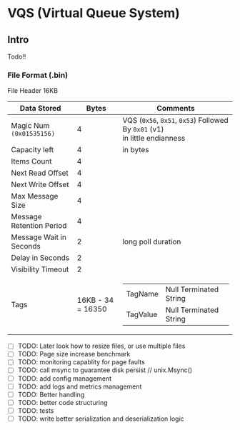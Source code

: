 # VQS (Virtual Queue System)

## Intro

Todo!!

### File Format (.bin)

File Header 16KB

| Data Stored              | Bytes             | Comments                                                                                                                                        |
| ------------------------ | ----------------- | ----------------------------------------------------------------------------------------------------------------------------------------------- |
| Magic Num `(0x01535156)` | 4                 | VQS (`0x56`, `0x51`, `0x53`) Followed By `0x01` (v1) <br/>in little endianness                                                                  |
| Capacity left            | 4                 | in bytes                                                                                                                                        |
| Items Count              | 4                 |                                                                                                                                                 |
| Next Read Offset         | 4                 |                                                                                                                                                 |
| Next Write Offset        | 4                 |                                                                                                                                                 |
| Max Message Size         | 4                 |                                                                                                                                                 |
| Message Retention Period | 4                 |                                                                                                                                                 |
| Message Wait in Seconds  | 2                 | long poll duration                                                                                                                              |
| Delay in Seconds         | 2                 |                                                                                                                                                 |
| Visibility Timeout       | 2                 |                                                                                                                                                 |
| Tags                     | 16KB - 34 = 16350 | <table><tbody><tr><td>TagName</td><td>Null Terminated String</td></tr><tr><td>TagValue</td><td>Null Terminated String</td></tr></tbody></table> |

 - [ ] TODO: Later look how to resize files, or use multiple files
 - [ ] TODO: Page size increase benchmark
 - [ ] TODO: monitoring capablity for page faults
 - [ ] TODO: call msync to guarantee disk persist // unix.Msync()
 - [ ] TODO: add config management
 - [ ] TODO: add logs and metrics management
 - [ ] TODO: Better handling
 - [ ] TODO: better code structuring
 - [ ] TODO: tests
 - [ ] TODO: write better serialization and deserialization logic

